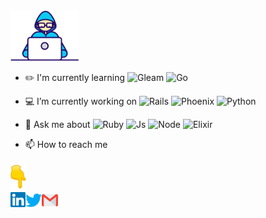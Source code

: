 <img src="https://github.com/juliocabrera820/juliocabrera820/blob/master/Assets/Developer.gif" width="110px">

- ✏️ I'm currently learning ![Gleam](https://img.shields.io/badge/gleam-%23ffacf4.svg?style=for-the-badge&logoColor=white) ![Go](https://img.shields.io/badge/go-%2300ADD8.svg?style=for-the-badge&logo=go&logoColor=white)

- 💻 I’m currently working on ![Rails](https://img.shields.io/badge/rails-%23CC0000.svg?style=for-the-badge&logo=ruby-on-rails&logoColor=white) ![Phoenix](https://img.shields.io/badge/Phoenix%20Framework-FD4F00?style=for-the-badge&logo=phoenixframework&logoColor=fff) ![Python](https://img.shields.io/badge/Python-3776AB?style=for-the-badge&logo=python&logoColor=white)

- 💬 Ask me about ![Ruby](https://img.shields.io/badge/ruby-%23CC342D.svg?style=for-the-badge&logo=ruby&logoColor=white) ![Js](https://img.shields.io/badge/JavaScript-F7DF1E?style=for-the-badge&logo=javascript&logoColor=black) ![Node](https://img.shields.io/badge/Node.js-43853D?style=for-the-badge&logo=node.js&logoColor=white) ![Elixir](https://img.shields.io/badge/Elixir-4B275F?style=for-the-badge&logo=elixir&logoColor=white)

- 📫 How to reach me

<img src="https://github.com/juliocabrera820/juliocabrera820/blob/master/Assets/Point_Down.gif" width="25px">

<br>
  <a href="www.linkedin.com/in/julio-cabrera-820">
    <img align="left" alt="Julio Cabrera | Linkedin" width="24px" src="https://github.com/juliocabrera820/juliocabrera820/blob/master/Assets/Linkedin.svg" />
  </a>
  <a href="https://twitter.com/arielcabrera_11">
    <img align="left" alt="Ariel Cabrera | Twitter" width="26px" src="https://github.com/juliocabrera820/juliocabrera820/blob/master/Assets/Twitter.svg" />
  </a>
  <a href="mailto:juliocabrera820gmail.com">
    <img align="left" alt="Julio Cabrera | Gmail" width="26px" src="https://github.com/juliocabrera820/juliocabrera820/blob/master/Assets/Gmail.svg" />
  </a>

